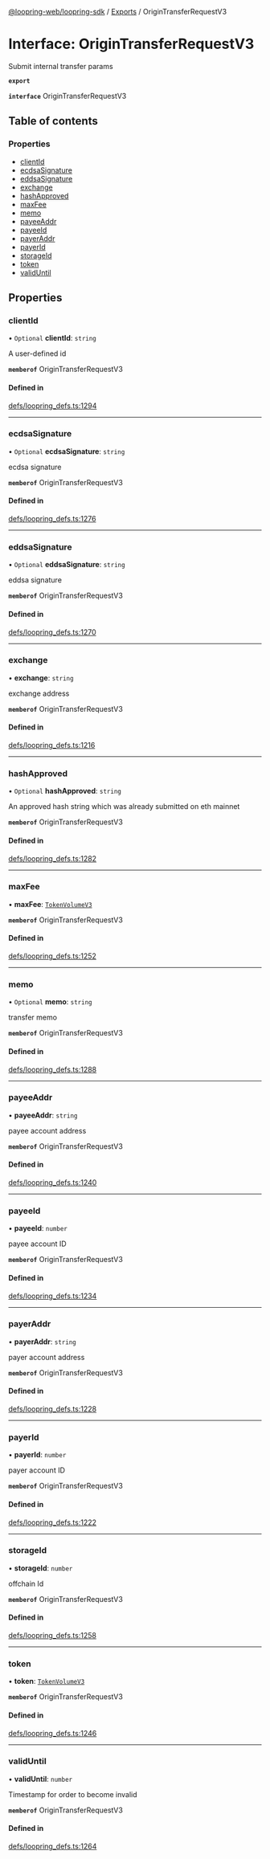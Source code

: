 [@loopring-web/loopring-sdk](../README.md) / [Exports](../modules.md) / OriginTransferRequestV3

# Interface: OriginTransferRequestV3

Submit internal transfer params

**`export`**

**`interface`** OriginTransferRequestV3

## Table of contents

### Properties

- [clientId](OriginTransferRequestV3.md#clientid)
- [ecdsaSignature](OriginTransferRequestV3.md#ecdsasignature)
- [eddsaSignature](OriginTransferRequestV3.md#eddsasignature)
- [exchange](OriginTransferRequestV3.md#exchange)
- [hashApproved](OriginTransferRequestV3.md#hashapproved)
- [maxFee](OriginTransferRequestV3.md#maxfee)
- [memo](OriginTransferRequestV3.md#memo)
- [payeeAddr](OriginTransferRequestV3.md#payeeaddr)
- [payeeId](OriginTransferRequestV3.md#payeeid)
- [payerAddr](OriginTransferRequestV3.md#payeraddr)
- [payerId](OriginTransferRequestV3.md#payerid)
- [storageId](OriginTransferRequestV3.md#storageid)
- [token](OriginTransferRequestV3.md#token)
- [validUntil](OriginTransferRequestV3.md#validuntil)

## Properties

### clientId

• `Optional` **clientId**: `string`

A user-defined id

**`memberof`** OriginTransferRequestV3

#### Defined in

[defs/loopring_defs.ts:1294](https://github.com/Loopring/loopring_sdk/blob/1d20f38/src/defs/loopring_defs.ts#L1294)

___

### ecdsaSignature

• `Optional` **ecdsaSignature**: `string`

ecdsa signature

**`memberof`** OriginTransferRequestV3

#### Defined in

[defs/loopring_defs.ts:1276](https://github.com/Loopring/loopring_sdk/blob/1d20f38/src/defs/loopring_defs.ts#L1276)

___

### eddsaSignature

• `Optional` **eddsaSignature**: `string`

eddsa signature

**`memberof`** OriginTransferRequestV3

#### Defined in

[defs/loopring_defs.ts:1270](https://github.com/Loopring/loopring_sdk/blob/1d20f38/src/defs/loopring_defs.ts#L1270)

___

### exchange

• **exchange**: `string`

exchange address

**`memberof`** OriginTransferRequestV3

#### Defined in

[defs/loopring_defs.ts:1216](https://github.com/Loopring/loopring_sdk/blob/1d20f38/src/defs/loopring_defs.ts#L1216)

___

### hashApproved

• `Optional` **hashApproved**: `string`

An approved hash string which was already submitted on eth mainnet

**`memberof`** OriginTransferRequestV3

#### Defined in

[defs/loopring_defs.ts:1282](https://github.com/Loopring/loopring_sdk/blob/1d20f38/src/defs/loopring_defs.ts#L1282)

___

### maxFee

• **maxFee**: [`TokenVolumeV3`](TokenVolumeV3.md)

**`memberof`** OriginTransferRequestV3

#### Defined in

[defs/loopring_defs.ts:1252](https://github.com/Loopring/loopring_sdk/blob/1d20f38/src/defs/loopring_defs.ts#L1252)

___

### memo

• `Optional` **memo**: `string`

transfer memo

**`memberof`** OriginTransferRequestV3

#### Defined in

[defs/loopring_defs.ts:1288](https://github.com/Loopring/loopring_sdk/blob/1d20f38/src/defs/loopring_defs.ts#L1288)

___

### payeeAddr

• **payeeAddr**: `string`

payee account address

**`memberof`** OriginTransferRequestV3

#### Defined in

[defs/loopring_defs.ts:1240](https://github.com/Loopring/loopring_sdk/blob/1d20f38/src/defs/loopring_defs.ts#L1240)

___

### payeeId

• **payeeId**: `number`

payee account ID

**`memberof`** OriginTransferRequestV3

#### Defined in

[defs/loopring_defs.ts:1234](https://github.com/Loopring/loopring_sdk/blob/1d20f38/src/defs/loopring_defs.ts#L1234)

___

### payerAddr

• **payerAddr**: `string`

payer account address

**`memberof`** OriginTransferRequestV3

#### Defined in

[defs/loopring_defs.ts:1228](https://github.com/Loopring/loopring_sdk/blob/1d20f38/src/defs/loopring_defs.ts#L1228)

___

### payerId

• **payerId**: `number`

payer account ID

**`memberof`** OriginTransferRequestV3

#### Defined in

[defs/loopring_defs.ts:1222](https://github.com/Loopring/loopring_sdk/blob/1d20f38/src/defs/loopring_defs.ts#L1222)

___

### storageId

• **storageId**: `number`

offchain Id

**`memberof`** OriginTransferRequestV3

#### Defined in

[defs/loopring_defs.ts:1258](https://github.com/Loopring/loopring_sdk/blob/1d20f38/src/defs/loopring_defs.ts#L1258)

___

### token

• **token**: [`TokenVolumeV3`](TokenVolumeV3.md)

**`memberof`** OriginTransferRequestV3

#### Defined in

[defs/loopring_defs.ts:1246](https://github.com/Loopring/loopring_sdk/blob/1d20f38/src/defs/loopring_defs.ts#L1246)

___

### validUntil

• **validUntil**: `number`

Timestamp for order to become invalid

**`memberof`** OriginTransferRequestV3

#### Defined in

[defs/loopring_defs.ts:1264](https://github.com/Loopring/loopring_sdk/blob/1d20f38/src/defs/loopring_defs.ts#L1264)
